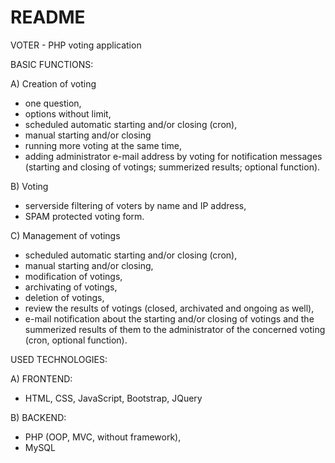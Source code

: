 # README #

VOTER - PHP voting application   

BASIC FUNCTIONS:

A) Creation of voting
- one question,
- options without limit,
- scheduled automatic starting and/or closing (cron),
- manual starting and/or closing
- running more voting at the same time,
- adding administrator e-mail address by voting for notification messages (starting and closing of votings; summerized results; optional function). 

B) Voting
- serverside filtering of voters by name and IP address,
- SPAM protected voting form.

C) Management of votings
- scheduled automatic starting and/or closing (cron),
- manual starting and/or closing,
- modification of votings,
- archivating of votings,
- deletion of votings,
- review the results of votings (closed, archivated and ongoing as well),
- e-mail notification about the starting and/or closing of votings and the summerized results of them to the administrator of the concerned voting (cron, optional function).

USED TECHNOLOGIES:

A) FRONTEND:
- HTML, CSS, JavaScript, Bootstrap, JQuery

B) BACKEND:
- PHP (OOP, MVC, without framework),
- MySQL